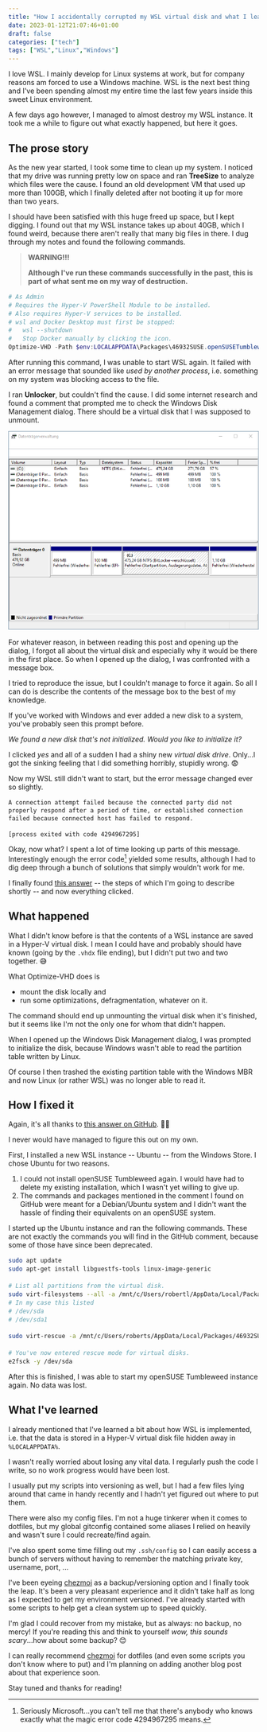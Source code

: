 ```yaml
---
title: "How I accidentally corrupted my WSL virtual disk and what I learned from it"
date: 2023-01-12T21:07:46+01:00
draft: false
categories: ["tech"]
tags: ["WSL","Linux","Windows"]
---
```


I love WSL. I mainly develop for Linux systems at work, but for company reasons am forced to use a Windows machine. WSL is the next best thing and I've been spending almost my entire time the last few years inside this sweet Linux environment.

A few days ago however, I managed to almost destroy my WSL instance. It took me a while to figure out what exactly happened, but here it goes.

## The prose story

As the new year started, I took some time to clean up my system. I noticed that my drive was running pretty low on space and ran **TreeSize** to analyze which files were the cause. I found an old development VM that used up more than 100GB, which I finally deleted after not booting it up for more than two years.

I should have been satisfied with this huge freed up space, but I kept digging. I found out that my WSL instance takes up about 40GB, which I found weird, because there aren't really that many big files in there. I dug through my notes and found the following commands.

> **WARNING!!!**
>
> **Although I've run these commands successfully in the past, this is part of what sent me on my way of destruction.**

```powershell
# As Admin
# Requires the Hyper-V PowerShell Module to be installed.
# Also requires Hyper-V services to be installed.
# wsl and Docker Desktop must first be stopped:
#   wsl --shutdown
#   Stop Docker manually by clicking the icon.
Optimize-VHD -Path $env:LOCALAPPDATA\Packages\46932SUSE.openSUSETumbleweed_022rs5jcyhyac\LocalState\ext4.vhdx -Mode Full
```

After running this command, I was unable to start WSL again. It failed with an error message that sounded like _used by another process_, i.e. something on my system was blocking access to the file.

I ran **Unlocker**, but couldn't find the cause. I did some internet research and found a comment that prompted me to check the Windows Disk Management dialog. There should be a virtual disk that I was supposed to unmount.

![A screenshot of the Windows Disk Managment dialog.](windows-disk-management.png)

For whatever reason, in between reading this post and opening up the dialog, I forgot all about the virtual disk and especially why it would be there in the first place. So when I opened up the dialog, I was confronted with a message box.

I tried to reproduce the issue, but I couldn't manage to force it again. So all I can do is describe the contents of the message box to the best of my knowledge.

If you've worked with Windows and ever added a new disk to a system, you've probably seen this prompt before.

_We found a new disk that's not initialized. Would you like to initialize it?_

I clicked _yes_ and all of a sudden I had a shiny new _virtual disk drive_. Only...I got the sinking feeling that I did something horribly, stupidly wrong. 😨

Now my WSL still didn't want to start, but the error message changed ever so slightly.

```text
A connection attempt failed because the connected party did not properly respond after a period of time, or established connection failed because connected host has failed to respond.

[process exited with code 4294967295]
```

Okay, now what? I spent a lot of time looking up parts of this message. Interestingly enough the error code[^error-code] yielded some results, although I had to dig deep through a bunch of solutions that simply wouldn't work for me.

I finally found [this answer](https://github.com/microsoft/WSL/issues/5092#issuecomment-1332427373) -- the steps of which I'm going to describe shortly -- and now everything clicked.

## What happened

What I didn't know before is that the contents of a WSL instance are saved in a Hyper-V virtual disk. I mean I could have and probably should have known (going by the `.vhdx` file ending), but I didn't put two and two together. 😅

What Optimize-VHD does is

- mount the disk locally and
- run some optimizations, defragmentation, whatever on it.

The command should end up unmounting the virtual disk when it's finished, but it seems like I'm not the only one for whom that didn't happen.

When I opened up the Windows Disk Management dialog, I was prompted to initialize the disk, because Windows wasn't able to read the partition table written by Linux.

Of course I then trashed the existing partition table with the Windows MBR and now Linux (or rather WSL) was no longer able to read it.

## How I fixed it

Again, it's all thanks to [this answer on GitHub](https://github.com/microsoft/WSL/issues/5092#issuecomment-1332427373). 🚀🎉

I never would have managed to figure this out on my own.

First, I installed a new WSL instance -- Ubuntu -- from the Windows Store. I chose Ubuntu for two reasons.

1. I could not install openSUSE Tumbleweed again. I would have had to delete my existing installation, which I wasn't yet willing to give up.
2. The commands and packages mentioned in the comment I found on GitHub were meant for a Debian/Ubuntu system and I didn't want the hassle of finding their equivalents on an openSUSE system.

I started up the Ubuntu instance and ran the following commands. These are not exactly the commands you will find in the GitHub comment, because some of those have since been deprecated.

```bash
sudo apt update
sudo apt-get install libguestfs-tools linux-image-generic

# List all partitions from the virtual disk.
sudo virt-filesystems --all -a /mnt/c/Users/robertl/AppData/Local/Packages/46932SUSE.openSUSETumbleweed_022rs5jcyhyac/LocalState/ext4.vhdx
# In my case this listed
# /dev/sda
# /dev/sda1

sudo virt-rescue -a /mnt/c/Users/roberts/AppData/Local/Packages/46932SUSE.openSUSETumbleweed_022rs5jcyhyac/LocalState/ext4.vhdx

# You've now entered rescue mode for virtual disks.
e2fsck -y /dev/sda
```

After this is finished, I was able to start my openSUSE Tumbleweed instance again. No data was lost.

## What I've learned

I already mentioned that I've learned a bit about how WSL is implemented, i.e. that the data is stored in a Hyper-V virtual disk file hidden away in `%LOCALAPPDATA%`.

I wasn't really worried about losing any vital data. I regularly push the code I write, so no work progress would have been lost.

I usually put my scripts into versioning as well, but I had a few files lying around that came in handy recently and I hadn't yet figured out where to put them.

There were also my config files. I'm not a huge tinkerer when it comes to dotfiles, but my global gitconfig contained some aliases I relied on heavily and wasn't sure I could recreate/find again.

I've also spent some time filling out my `.ssh/config` so I can easily access a bunch of servers without having to remember the matching private key, username, port, ...

I've been eyeing [chezmoi](https://www.chezmoi.io) as a backup/versioning option and I finally took the leap. It's been a very pleasant experience and it didn't take half as long as I expected to get my environment versioned. I've already started with some scripts to help get a clean system up to speed quickly.

I'm glad I could recover from my mistake, but as always: no backup, no mercy! If you're reading this and think to yourself _wow, this sounds scary_...how about some backup? 😊

I can really recommend [chezmoi](https://www.chezmoi.io) for dotfiles (and even some scripts you don't know where to put) and I'm planning on adding another blog post about that experience soon.

Stay tuned and thanks for reading!

[^error-code]: Seriously Microsoft...you can't tell me that there's anybody who knows exactly what the magic error code 4294967295 means.

